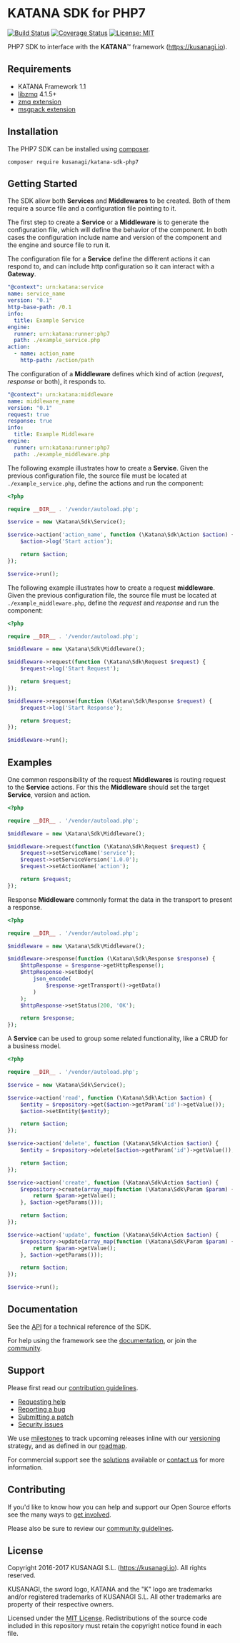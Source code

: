 KATANA SDK for PHP7
=========================

[![Build Status](https://travis-ci.org/kusanagi/katana-sdk-php7.svg?branch=master)](https://travis-ci.org/kusanagi/katana-sdk-php7)
[![Coverage Status](https://coveralls.io/repos/github/kusanagi/katana-sdk-php7/badge.svg?branch=master)](https://coveralls.io/github/kusanagi/katana-sdk-php7?branch=master)
[![License: MIT](https://img.shields.io/badge/License-MIT-blue.svg)](https://opensource.org/licenses/MIT)

PHP7 SDK to interface with the **KATANA**™ framework (https://kusanagi.io).

Requirements
------------

* KATANA Framework 1.1
* [libzmq](http://zeromq.org) 4.1.5+
* [zmq extension](https://github.com/mkoppanen/php-zmq)
* [msgpack extension](https://github.com/msgpack/msgpack-php)

Installation
------------

The PHP7 SDK can be installed using [composer](https://getcomposer.org/).

```
composer require kusanagi/katana-sdk-php7
```

Getting Started
---------------

The SDK allow both **Services** and **Middlewares** to be created. Both of them require a source file and a configuration file pointing to it.

The first step to create a **Service** or a **Middleware** is to generate the configuration file, which will define the behavior of the component. In both cases the configuration include name and version of the component and the engine and source file to run it.

The configuration file for a **Service** define the different actions it can respond to, and can include http configuration so it can interact with a **Gateway**.

```yaml
"@context": urn:katana:service
name: service_name
version: "0.1"
http-base-path: /0.1
info:
  title: Example Service
engine:
  runner: urn:katana:runner:php7
  path: ./example_service.php
action:
  - name: action_name
    http-path: /action/path
```

The configuration of a **Middleware** defines which kind of action (*request*, *response* or both), it responds to.

```yaml
"@context": urn:katana:middleware
name: middleware_name
version: "0.1"
request: true
response: true
info:
  title: Example Middleware
engine:
  runner: urn:katana:runner:php7
  path: ./example_middleware.php
```

The following example illustrates how to create a **Service**. Given the previous configuration file, the source file must be located at `./example_service.php`, define the actions and run the component:

```php
<?php

require __DIR__ . '/vendor/autoload.php';

$service = new \Katana\Sdk\Service();

$service->action('action_name', function (\Katana\Sdk\Action $action) {
    $action->log('Start action');

    return $action;
});

$service->run();
```

The following example illustrates how to create a request **middleware**. Given the previous configuration file, the source file must be located at `./example_middleware.php`, define the *request* and *response* and run the component:

```php
<?php

require __DIR__ . '/vendor/autoload.php';

$middleware = new \Katana\Sdk\Middleware();

$middleware->request(function (\Katana\Sdk\Request $request) {
    $request->log('Start Request');

    return $request;
});

$middleware->response(function (\Katana\Sdk\Response $request) {
    $request->log('Start Response');

    return $request;
});

$middleware->run();
```

Examples
--------

One common responsibility of the request **Middlewares** is routing request to the **Service** actions. For this the **Middleware** should set the target **Service**, version and action.

```php
<?php

require __DIR__ . '/vendor/autoload.php';

$middleware = new \Katana\Sdk\Middleware();

$middleware->request(function (\Katana\Sdk\Request $request) {
    $request->setServiceName('service');
    $request->setServiceVersion('1.0.0');
    $request->setActionName('action');

    return $request;
});
```

Response **Middleware** commonly format the data in the transport to present a response.

```php
<?php

require __DIR__ . '/vendor/autoload.php';

$middleware = new \Katana\Sdk\Middleware();

$middleware->response(function (\Katana\Sdk\Response $response) {
    $httpResponse = $response->getHttpResponse();
    $httpResponse->setBody(
        json_encode(
            $response->getTransport()->getData()
        )
    );
    $httpResponse->setStatus(200, 'OK');

    return $response;
});
```

A **Service** can be used to group some related functionality, like a CRUD for a business model.

```php
<?php

require __DIR__ . '/vendor/autoload.php';

$service = new \Katana\Sdk\Service();

$service->action('read', function (\Katana\Sdk\Action $action) {
    $entity = $repository->get($action->getParam('id')->getValue());
    $action->setEntity($entity);

    return $action;
});

$service->action('delete', function (\Katana\Sdk\Action $action) {
    $entity = $repository->delete($action->getParam('id')->getValue());

    return $action;
});

$service->action('create', function (\Katana\Sdk\Action $action) {
    $repository->create(array_map(function (\Katana\Sdk\Param $param) {
        return $param->getValue();
    }, $action->getParams()));

    return $action;
});

$service->action('update', function (\Katana\Sdk\Action $action) {
    $repository->update(array_map(function (\Katana\Sdk\Param $param) {
        return $param->getValue();
    }, $action->getParams()));

    return $action;
});

$service->run();
```

Documentation
-------------

See the [API](https://app.kusanagi.io#katana/docs/sdk) for a technical reference of the SDK.

For help using the framework see the [documentation](https://app.kusanagi.io#katana/docs), or join the [community](https://app.kusanagi.io#katana/community).

Support
-------

Please first read our [contribution guidelines](https://app.kusanagi.io#katana/open-source/contributing).

* [Requesting help](https://app.kusanagi.io#katana/open-source/help)
* [Reporting a bug](https://app.kusanagi.io#katana/open-source/bug)
* [Submitting a patch](https://app.kusanagi.io#katana/open-source/patch)
* [Security issues](https://app.kusanagi.io#katana/open-source/security)

We use [milestones](https://github.com/kusanagi/katana-sdk-php7/milestones) to track upcoming releases inline with our [versioning](https://app.kusanagi.io#katana/docs/framework/versions) strategy, and as defined in our [roadmap](https://app.kusanagi.io#katana/docs/framework/roadmap).

For commercial support see the [solutions](https://kusanagi.io/solutions) available or [contact us](https://kusanagi.io/contact) for more information.

Contributing
------------

If you'd like to know how you can help and support our Open Source efforts see the many ways to [get involved](https://app.kusanagi.io#katana/open-source).

Please also be sure to review our [community guidelines](https://app.kusanagi.io#katana/community/conduct).

License
-------

Copyright 2016-2017 KUSANAGI S.L. (https://kusanagi.io). All rights reserved.

KUSANAGI, the sword logo, KATANA and the "K" logo are trademarks and/or registered trademarks of KUSANAGI S.L. All other trademarks are property of their respective owners.

Licensed under the [MIT License](https://app.kusanagi.io#katana/open-source/license). Redistributions of the source code included in this repository must retain the copyright notice found in each file.
